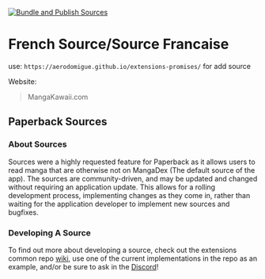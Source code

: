 [![Bundle and Publish Sources](https://github.com/aerodomigue/extensions-promises/actions/workflows/main.yml/badge.svg)](https://github.com/aerodomigue/extensions-promises/actions/workflows/main.yml)
# French Source/Source Francaise
use: `https://aerodomigue.github.io/extensions-promises/` for add source

Website:
> MangaKawaii.com



## Paperback Sources
### About Sources
Sources were a highly requested feature for Paperback as it allows users to read manga that are otherwise not on MangaDex (The default source of the app). The sources are community-driven, and may be updated and changed without requiring an application update. This allows for a rolling development process, implementing changes as they come in, rather than waiting for the application developer to implement new sources and bugfixes. 

###  Developing A Source
To find out more about developing a source, check out the extensions common repo [wiki](https://github.com/Paperback-iOS/extensions-common/wiki/Intro-to-Paperback-Sources), use one of the current implementations in the repo as an example, and/or be sure to ask in the [Discord](https://discord.gg/Ny83JV3)!
